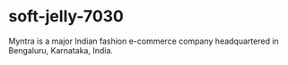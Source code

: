 # soft-jelly-7030
Myntra is a major Indian fashion e-commerce company headquartered in Bengaluru, Karnataka, India.

